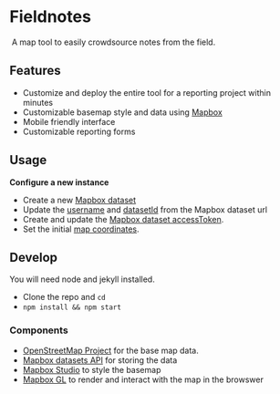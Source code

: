 # Fieldnotes
![]()
A map tool to easily crowdsource notes from the field.

## Features
- Customize and deploy the entire tool for a reporting project within minutes
- Customizable basemap style and data using [Mapbox](https://www.mapbox.com)
- Mobile friendly interface
- Customizable reporting forms

## Usage
**Configure a new instance**
- Create a new [Mapbox dataset](https://www.mapbox.com/studio/datasets/)
- Update the [username](https://github.com/osmlab/fieldnotes/blob/master/index.js#L3) and [datasetId](https://github.com/osmlab/fieldnotes/blob/master/index.js#L2) from the Mapbox dataset url
- Create and update the [Mapbox dataset accessToken](https://github.com/osmlab/fieldnotes/blob/master/index.js#L4).
- Set the initial [map coordinates](https://github.com/osmlab/fieldnotes/blob/master/index.js#L14).

## Develop
You will need node and jekyll installed.
- Clone the repo and `cd`
- `npm install && npm start`

### Components
- [OpenStreetMap Project](http://osm.org) for the base map data.
- [Mapbox datasets API](https://www.mapbox.com/studio/datasets/) for storing the data
- [Mapbox Studio](https://www.mapbox.com/studio) to style the basemap
- [Mapbox GL](https://www.mapbox.com/mapbox-gl-js/) to render and interact with the map in the browswer
